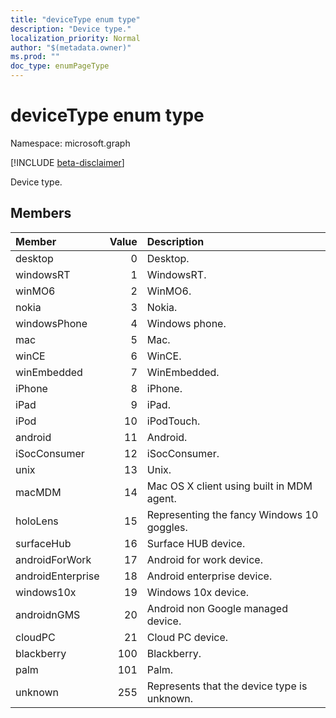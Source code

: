 ```yaml
---
title: "deviceType enum type"
description: "Device type."
localization_priority: Normal
author: "$(metadata.owner)"
ms.prod: ""
doc_type: enumPageType
---
```


# deviceType enum type

Namespace: microsoft.graph

[!INCLUDE [beta-disclaimer](../../includes/beta-disclaimer.md)]

Device type.

## Members

| Member            | Value | Description                                 |
| :---------------- | ----: | :------------------------------------------ |
| desktop           | 0     | Desktop.                                    |
| windowsRT         | 1     | WindowsRT.                                  |
| winMO6            | 2     | WinMO6.                                     |
| nokia             | 3     | Nokia.                                      |
| windowsPhone      | 4     | Windows phone.                              |
| mac               | 5     | Mac.                                        |
| winCE             | 6     | WinCE.                                      |
| winEmbedded       | 7     | WinEmbedded.                                |
| iPhone            | 8     | iPhone.                                     |
| iPad              | 9     | iPad.                                       |
| iPod              | 10    | iPodTouch.                                  |
| android           | 11    | Android.                                    |
| iSocConsumer      | 12    | iSocConsumer.                               |
| unix              | 13    | Unix.                                       |
| macMDM            | 14    | Mac OS X client using built in MDM agent.   |
| holoLens          | 15    | Representing the fancy Windows 10 goggles.  |
| surfaceHub        | 16    | Surface HUB device.                         |
| androidForWork    | 17    | Android for work device.                    |
| androidEnterprise | 18    | Android enterprise device.                  |
| windows10x        | 19    | Windows 10x device.                         |
| androidnGMS       | 20    | Android non Google managed device.          |
| cloudPC           | 21    | Cloud PC device.                            |
| blackberry        | 100   | Blackberry.                                 |
| palm              | 101   | Palm.                                       |
| unknown           | 255   | Represents that the device type is unknown. |